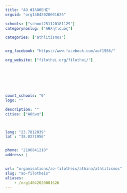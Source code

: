 ```yaml
---
title: "ΑΟ ΦΙΛΟΘΕΗΣ"
orguid: "org14042020001626"

schools: ["school251120181129"]
categorynoslug: ["Αθλητισμός"]

categories: ["athlitismos"]


org_facebook: "https://www.facebook.com/aof1956/"

org_website: ["filothei.org/filothei/"]







count_schools: "0"
logo: ""

description: ""
cities: ["Αθήνα"]



long: "23.7812039"
lat : "38.0271956"


phone: "2106841218"
address: |
    

url: "organisations/ao-filotheis/athina/athlitismos"
slug: "ao-filotheis"
aliases:
    - /org14042020001626
---
```



